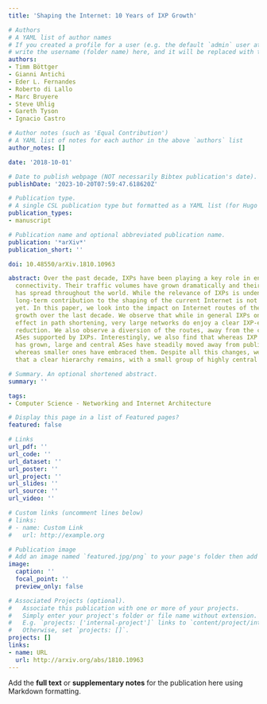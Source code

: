 ```yaml
---
title: 'Shaping the Internet: 10 Years of IXP Growth'

# Authors
# A YAML list of author names
# If you created a profile for a user (e.g. the default `admin` user at `content/authors/admin/`), 
# write the username (folder name) here, and it will be replaced with their full name and linked to their profile.
authors:
- Timm Böttger
- Gianni Antichi
- Eder L. Fernandes
- Roberto di Lallo
- Marc Bruyere
- Steve Uhlig
- Gareth Tyson
- Ignacio Castro

# Author notes (such as 'Equal Contribution')
# A YAML list of notes for each author in the above `authors` list
author_notes: []

date: '2018-10-01'

# Date to publish webpage (NOT necessarily Bibtex publication's date).
publishDate: '2023-10-20T07:59:47.618620Z'

# Publication type.
# A single CSL publication type but formatted as a YAML list (for Hugo requirements).
publication_types:
- manuscript

# Publication name and optional abbreviated publication name.
publication: '*arXiv*'
publication_short: ''

doi: 10.48550/arXiv.1810.10963

abstract: Over the past decade, IXPs have been playing a key role in enabling interdomain
  connectivity. Their traffic volumes have grown dramatically and their physical presence
  has spread throughout the world. While the relevance of IXPs is undeniable, their
  long-term contribution to the shaping of the current Internet is not fully understood
  yet. In this paper, we look into the impact on Internet routes of the intense IXP
  growth over the last decade. We observe that while in general IXPs only have a small
  effect in path shortening, very large networks do enjoy a clear IXP-enabled path
  reduction. We also observe a diversion of the routes, away from the central Tier-1
  ASes supported by IXPs. Interestingly, we also find that whereas IXP membership
  has grown, large and central ASes have steadily moved away from public IXP peerings,
  whereas smaller ones have embraced them. Despite all this changes, we find though
  that a clear hierarchy remains, with a small group of highly central networks

# Summary. An optional shortened abstract.
summary: ''

tags:
- Computer Science - Networking and Internet Architecture

# Display this page in a list of Featured pages?
featured: false

# Links
url_pdf: ''
url_code: ''
url_dataset: ''
url_poster: ''
url_project: ''
url_slides: ''
url_source: ''
url_video: ''

# Custom links (uncomment lines below)
# links:
# - name: Custom Link
#   url: http://example.org

# Publication image
# Add an image named `featured.jpg/png` to your page's folder then add a caption below.
image:
  caption: ''
  focal_point: ''
  preview_only: false

# Associated Projects (optional).
#   Associate this publication with one or more of your projects.
#   Simply enter your project's folder or file name without extension.
#   E.g. `projects: ['internal-project']` links to `content/project/internal-project/index.md`.
#   Otherwise, set `projects: []`.
projects: []
links:
- name: URL
  url: http://arxiv.org/abs/1810.10963
---
```


Add the **full text** or **supplementary notes** for the publication here using Markdown formatting.
